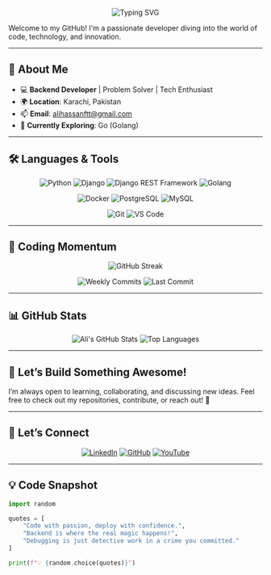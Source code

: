 
<p align="center">
  <img src="https://readme-typing-svg.herokuapp.com?font=Fira+Code&size=24&duration=3000&pause=1000&color=00ADD8&center=true&vCenter=true&width=435&lines=Hey+there!+I'm+Ali+Hassan;Backend+Dev+%7C+Tech+Explorer" alt="Typing SVG" />
</p>

Welcome to my GitHub! I'm a passionate developer diving into the world of code, technology, and innovation.

---

## 🚀 About Me
- 💻 **Backend Developer** | Problem Solver | Tech Enthusiast
- 🌍 **Location**: Karachi, Pakistan
- 📫 **Email**: alihassanftt@gmail.com
- 🌱 **Currently Exploring**: Go (Golang)

---

## 🛠️ Languages & Tools
<p align="center">
  <img src="https://img.shields.io/badge/Python-3776AB?style=flat-square&logo=python&logoColor=white" alt="Python" />
  <img src="https://img.shields.io/badge/Django-092E20?style=flat-square&logo=django&logoColor=white" alt="Django" />
  <img src="https://img.shields.io/badge/DRF-092E20?style=flat-square&logo=django&logoColor=white" alt="Django REST Framework" />
  <img src="https://img.shields.io/badge/Go-00ADD8?style=flat-square&logo=go&logoColor=white" alt="Golang" />
</p>

<p align="center">
  <img src="https://img.shields.io/badge/Docker-2496ED?style=flat-square&logo=docker&logoColor=white" alt="Docker" />
  <img src="https://img.shields.io/badge/PostgreSQL-336791?style=flat-square&logo=postgresql&logoColor=white" alt="PostgreSQL" />
  <img src="https://img.shields.io/badge/MySQL-4479A1?style=flat-square&logo=mysql&logoColor=white" alt="MySQL" />
</p>

<p align="center">
  <img src="https://img.shields.io/badge/Git-F05032?style=flat-square&logo=git&logoColor=white" alt="Git" />
  <img src="https://img.shields.io/badge/VS%20Code-007ACC?style=flat-square&logo=visual-studio-code&logoColor=white" alt="VS Code" />
</p>

---
## 🌟 Coding Momentum
<p align="center">
  <img src="https://github-readme-streak-stats.herokuapp.com/?user=alihassanft&theme=highcontrast&hide_border=true&ring=00ADD8&fire=F05032&currStreakLabel=00ADD8" alt="GitHub Streak" />
</p>
<p align="center">
  <img src="https://img.shields.io/github/commit-activity/w/alihassanft/alihassanft?color=green&style=for-the-badge&label=Weekly+Commits" alt="Weekly Commits" />
  <img src="https://img.shields.io/github/last-commit/alihassanft/alihassanft?style=for-the-badge&color=blue" alt="Last Commit" />
</p>

---

## 📊 GitHub Stats
<p align="center">
  <img src="https://github-readme-stats.vercel.app/api?username=alihassanft&show_icons=true&theme=radical" alt="Ali's GitHub Stats" />
  <img src="https://github-readme-stats.vercel.app/api/top-langs/?username=alihassanft&layout=compact&theme=radical" alt="Top Languages" />
</p>


---

## 🎯 Let’s Build Something Awesome!
I’m always open to learning, collaborating, and discussing new ideas. Feel free to check out my repositories, contribute, or reach out! 🚀

---

## 🔗 Let’s Connect
<p align="center">
  <a href="https://www.linkedin.com/in/alihassanft"><img src="https://img.shields.io/badge/LinkedIn-0077B5?style=for-the-badge&logo=linkedin&logoColor=white" alt="LinkedIn" /></a>
  <a href="https://github.com/alihassanft"><img src="https://img.shields.io/badge/GitHub-181717?style=for-the-badge&logo=github&logoColor=white" alt="GitHub" /></a>
  <a href="https://www.youtube.com/@TechMediaForum"><img src="https://img.shields.io/badge/YouTube-FF0000?style=for-the-badge&logo=youtube&logoColor=white" alt="YouTube" /></a>
</p>

---

## 💡 Code Snapshot

```python
import random

quotes = [
    "Code with passion, deploy with confidence.",
    "Backend is where the real magic happens!",
    "Debugging is just detective work in a crime you committed."
]

print(f"💡 {random.choice(quotes)}")

